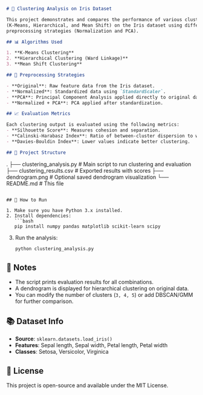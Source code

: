 ```markdown
# 🌸 Clustering Analysis on Iris Dataset

This project demonstrates and compares the performance of various clustering algorithms
(K-Means, Hierarchical, and Mean Shift) on the Iris dataset using different
preprocessing strategies (Normalization and PCA).

## 📊 Algorithms Used

1. **K-Means Clustering**
2. **Hierarchical Clustering (Ward Linkage)**
3. **Mean Shift Clustering**

## 🧪 Preprocessing Strategies

- **Original**: Raw feature data from the Iris dataset.
- **Normalized**: Standardized data using `StandardScaler`.
- **PCA**: Principal Component Analysis applied directly to original data (2 components).
- **Normalized + PCA**: PCA applied after standardization.

## 📈 Evaluation Metrics

Each clustering output is evaluated using the following metrics:
- **Silhouette Score**: Measures cohesion and separation.
- **Calinski-Harabasz Index**: Ratio of between-cluster dispersion to within-cluster dispersion.
- **Davies-Bouldin Index**: Lower values indicate better clustering.

## 📁 Project Structure

```
.
├── clustering_analysis.py       # Main script to run clustering and evaluation
├── clustering_results.csv       # Exported results with scores
├── dendrogram.png               # Optional saved dendrogram visualization
└── README.md                    # This file
```

## 🧵 How to Run

1. Make sure you have Python 3.x installed.
2. Install dependencies:
   ```bash
   pip install numpy pandas matplotlib scikit-learn scipy
   ```
3. Run the analysis:
   ```bash
   python clustering_analysis.py
   ```

## 📌 Notes

- The script prints evaluation results for all combinations.
- A dendrogram is displayed for hierarchical clustering on original data.
- You can modify the number of clusters (`3, 4, 5`) or add DBSCAN/GMM for further comparison.

## 📚 Dataset Info

- **Source**: `sklearn.datasets.load_iris()`
- **Features**: Sepal length, Sepal width, Petal length, Petal width
- **Classes**: Setosa, Versicolor, Virginica

## 🤝 License

This project is open-source and available under the MIT License.
```
